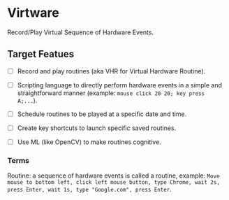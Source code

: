 # Virtware
Record/Play Virtual Sequence of Hardware Events.

## Target Featues
- [ ] Record and play routines (aka VHR for Virtual Hardware Routine).
- [ ] Scripting language to directly perform hardware events in a simple and straightforward manner (example: `mouse click 20 20; key press A;...`).
- [ ] Schedule routines to be played at a specific date and time.
- [ ] Create key shortcuts to launch specific saved routines.
- [ ] Use ML (like OpenCV) to make routines cognitive. 


### Terms
Routine: a sequence of hardware events is called a routine, example: `Move mouse to bottom left, click left mouse button, type Chrome, wait 2s, press Enter, wait 1s, type "Google.com", press Enter`.

